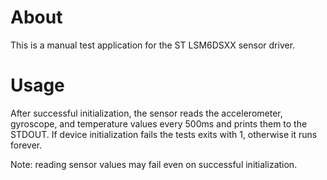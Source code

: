 # About
This is a manual test application for the ST LSM6DSXX sensor driver.

# Usage

After successful initialization, the sensor reads the accelerometer, gyroscope,
and temperature values every 500ms and prints them to the STDOUT. If device
initialization fails the tests exits with 1, otherwise it runs forever.

Note: reading sensor values may fail even on successful initialization.
